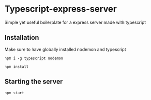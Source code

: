 # Typescript-express-server

Simple yet useful boilerplate for a express server made with typescript

## Installation

Make sure to have globally installed nodemon and typescript

```npm i -g typescript nodemon```

```npm install```

## Starting the server

``` npm start ```
